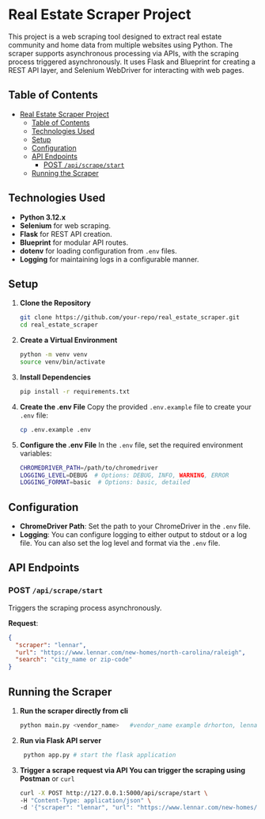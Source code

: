# Real Estate Scraper Project

This project is a web scraping tool designed to extract real estate community and home data from multiple websites using Python. The scraper supports asynchronous processing via APIs, with the scraping process triggered asynchronously. It uses Flask and Blueprint for creating a REST API layer, and Selenium WebDriver for interacting with web pages.

## Table of Contents
- [Real Estate Scraper Project](#real-estate-scraper-project)
  - [Table of Contents](#table-of-contents)
  - [Technologies Used](#technologies-used)
  - [Setup](#setup)
  - [Configuration](#configuration)
  - [API Endpoints](#api-endpoints)
    - [POST `/api/scrape/start`](#post-apiscrapestart)
  - [Running the Scraper](#running-the-scraper)


## Technologies Used
- **Python 3.12.x**
- **Selenium** for web scraping.
- **Flask** for REST API creation.
- **Blueprint** for modular API routes.
- **dotenv** for loading configuration from `.env` files.
- **Logging** for maintaining logs in a configurable manner.

## Setup

1. **Clone the Repository**
    ```bash
    git clone https://github.com/your-repo/real_estate_scraper.git
    cd real_estate_scraper
    ```

2. **Create a Virtual Environment**
    ```bash
    python -m venv venv
    source venv/bin/activate 
    ```

3. **Install Dependencies**
    ```bash
    pip install -r requirements.txt
    ```

4. **Create the .env File**
    Copy the provided `.env.example` file to create your `.env` file:
    ```bash
    cp .env.example .env
    ```

5. **Configure the .env File**
    In the `.env` file, set the required environment variables:
    ```bash
    CHROMEDRIVER_PATH=/path/to/chromedriver
    LOGGING_LEVEL=DEBUG  # Options: DEBUG, INFO, WARNING, ERROR
    LOGGING_FORMAT=basic  # Options: basic, detailed
    ```

## Configuration

- **ChromeDriver Path**: Set the path to your ChromeDriver in the `.env` file.
- **Logging**: You can configure logging to either output to stdout or a log file. You can also set the log level and format via the `.env` file.

## API Endpoints

### POST `/api/scrape/start`
Triggers the scraping process asynchronously.

**Request**:  
```json
{
  "scraper": "lennar",
  "url": "https://www.lennar.com/new-homes/north-carolina/raleigh",
  "search": "city_name or zip-code"
}
```

## Running the Scraper
1. **Run the scraper directly from cli**
    ```bash
    python main.py <vendor_name>   #vendor_name example drhorton, lennar
    ```

2. **Run via Flask API server**
   ```bash
    python app.py # start the flask application
   ```
3. **Trigger a scrape request via API You can trigger the scraping using Postman** or `curl`
   
    ```bash
    curl -X POST http://127.0.0.1:5000/api/scrape/start \
    -H "Content-Type: application/json" \
    -d '{"scraper": "lennar", "url": "https://www.lennar.com/new-homes/north-carolina/raleigh/knightdale/stoneriver", "search": "raleigh"}'
    
    ```